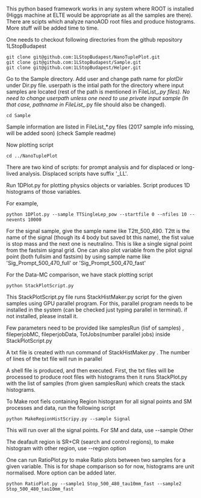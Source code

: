 This python based framework works in any system where ROOT is installed (Higgs machine at ELTE would be appropriate as all the samples are there).
There are scipts which analyze nanoAOD root files and produce histograms.
More stuff will be added time to time.

One needs to checkout following directories from the github repository 1LStopBudapest

```
git clone git@github.com:1LStopBudapest/NanoTuplePlot.git
git clone git@github.com:1LStopBudapest/Sample.git
git clone git@github.com:1LStopBudapest/Helper.git

```

Go to the Sample directory. 
Add user and change path name for plotDir under Dir.py file. userpath is the intial path for the directory where input samples are located (rest of the path is mentioned in FileList_*.py files). No need to change userpath unless one need to use private input sample (In that case, pathname in FileList_*.py file should also be changed).

```
cd Sample

```
Sample information are listed in FileList_*.py files (2017 sample info missing, will be added soon)
(check Sample readme)


Now plotting script

```
cd ../NanoTuplePlot

```

There are two kind of scripts: for prompt analysis and for displaced or long-lived analysis. Displaced scripts have suffix '_LL'.

Run 1DPlot.py for plotting physics objects or variables. Script produces 1D histograms of those variables.

For example,

```
python 1DPlot.py --sample TTSingleLep_pow --startfile 0 --nfiles 10 --nevents 10000

```

For the signal sample, give the sample name like T2tt_500_490. T2tt is the name of the signal (though its 4 body but saved bt this name), the fist value is stop mass and the next one is neutralino. This is like a single signal point from the fastsim signal grid. One can also plot variable from the pilot signal point (both fullsim and fastsim) by using sample name like 'Sig_Prompt_500_470_full' or 'Sig_Prompt_500_470_fast' 



For the Data-MC comparison, we have stack plotting script
```
python StackPlotScript.py

```
This StackPlotScript.py file runs StackHistMaker.py script for the given samples using GPU parallel program.
For this, parallel program needs to be installed in the system (can be checked just typing parallel in terminal).
if not installed, please install it.

Few parameters need to be provided like samplesRun (lisf of samples) , fileperjobMC, fileperjobData, TotJobs(number parallel jobs) inside StackPlotScript.py

A txt file is created with run command of  StackHistMaker.py . The number of lines of the txt file will run in parallel

A shell file is produced, and then executed. First, the txt files will be processed to produce root files with histograms then it runs StackPlot.py with the list of samples (from given samplesRun) which creats the stack histograms.


To Make root fiels containing Region histogram for all signal points and SM processes and data, run the following script

```
python MakeRegionHistScripy.py --sample Signal
```
This will run over all the signal points. For SM and data, use --sample Other

The deafault region is SR+CR (search and control regions), to make histogram with other region, use --region option



One can run RatioPlot.py to make Ratio plots between two samples for a given variable. This is for shape comparison so for now, histograms are unit normalised. More option can be added later.

```
python RatioPlot.py --sample1 Stop_500_480_tau10mm_fast --sample2 Stop_500_480_tau10mm_fast

```